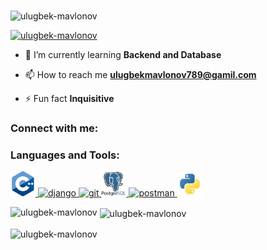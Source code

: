 <img src="https://media3.giphy.com/media/TFPdmm3rdzeZ0kP3zG/giphy.gif?cid=ecf05e47fn1lodjotaznnj91mnds54zydjd02y4pl2hxlraq&amp;ep=v1_gifs_related&amp;rid=giphy.gif&amp;ct=g" alt="Loop Glitch GIF by Psyklon" style="width: 500px; height: 500px; left: 0px; top: 0px; opacity: 0;">

<p align="left"> <img src="https://komarev.com/ghpvc/?username=ulugbek-mavlonov&label=Profile%20views&color=0e75b6&style=flat" alt="ulugbek-mavlonov" /> </p>

<p align="left"> <a href="https://github.com/ryo-ma/github-profile-trophy"><img src="https://github-profile-trophy.vercel.app/?username=ulugbek-mavlonov" alt="ulugbek-mavlonov" /></a> </p>

- 🌱 I’m currently learning **Backend and Database**

- 📫 How to reach me **ulugbekmavlonov789@gamil.com**

- ⚡ Fun fact **Inquisitive**

<h3 align="left">Connect with me:</h3>
<p align="left">
</p>

<h3 align="left">Languages and Tools:</h3>
<p align="left"> <a href="https://www.w3schools.com/cpp/" target="_blank" rel="noreferrer"> <img src="https://raw.githubusercontent.com/devicons/devicon/master/icons/cplusplus/cplusplus-original.svg" alt="cplusplus" width="40" height="40"/> </a> <a href="https://www.djangoproject.com/" target="_blank" rel="noreferrer"> <img src="https://cdn.worldvectorlogo.com/logos/django.svg" alt="django" width="40" height="40"/> </a> <a href="https://git-scm.com/" target="_blank" rel="noreferrer"> <img src="https://www.vectorlogo.zone/logos/git-scm/git-scm-icon.svg" alt="git" width="40" height="40"/> </a> <a href="https://www.postgresql.org" target="_blank" rel="noreferrer"> <img src="https://raw.githubusercontent.com/devicons/devicon/master/icons/postgresql/postgresql-original-wordmark.svg" alt="postgresql" width="40" height="40"/> </a> <a href="https://postman.com" target="_blank" rel="noreferrer"> <img src="https://www.vectorlogo.zone/logos/getpostman/getpostman-icon.svg" alt="postman" width="40" height="40"/> </a> <a href="https://www.python.org" target="_blank" rel="noreferrer"> <img src="https://raw.githubusercontent.com/devicons/devicon/master/icons/python/python-original.svg" alt="python" width="40" height="40"/> </a> </p>

<p><img align="left" src="https://github-readme-stats.vercel.app/api/top-langs?username=ulugbek-mavlonov&show_icons=true&locale=en&layout=compact" alt="ulugbek-mavlonov" /></p>

<p>&nbsp;<img align="center" src="https://github-readme-stats.vercel.app/api?username=ulugbek-mavlonov&show_icons=true&locale=en" alt="ulugbek-mavlonov" /></p>

<p><img align="center" src="https://github-readme-streak-stats.herokuapp.com/?user=ulugbek-mavlonov&" alt="ulugbek-mavlonov" /></p>
